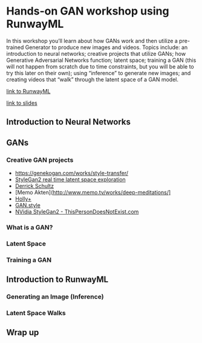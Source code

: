 # Hands-on GAN workshop using RunwayML

In this workshop you’ll learn about how GANs work and then utilize a pre-trained Generator to produce new images and videos. Topics include: an introduction to neural networks; creative projects that utilize GANs; how Generative Adversarial Networks function; latent space; training a GAN (this will not happen from scratch due to time constraints, but you will be able to try this later on their own); using “inference” to generate new images; and creating videos that “walk” through the latent space of a GAN model.

[link to RunwayML](https://runwayml.com)

[link to slides](https://docs.google.com/presentation/d/16OujiLFCq77Ktruy3GuKOErdReYmYZJYW7hRYYjinHs/edit?usp=sharing)

## Introduction to Neural Networks

## GANs

### Creative GAN projects

+ https://genekogan.com/works/style-transfer/
+ [StyleGan2 real time latent space exploration](https://www.youtube.com/watch?v=bRrS74RXsSM&feature=emb_title)
+ [Derrick Schultz](https://artificial-images.com/)
+ [Memo Akten](http://www.memo.tv/works/deep-meditations/]
+ [Holly+](https://holly.plus/)
+ [GAN.style](https://gan.style/_D0ZQPqeJkk)
+ [NVidia StyleGan2 - ThisPersonDoesNotExist.com](https://thispersondoesnotexist.com/)

### What is a GAN?

### Latent Space

### Training a GAN

## Introduction to RunwayML

### Generating an Image (Inference)

### Latent Space Walks

## Wrap up
